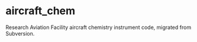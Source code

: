 # aircraft_chem
Research Aviation Facility aircraft chemistry instrument code, migrated from Subversion. 
